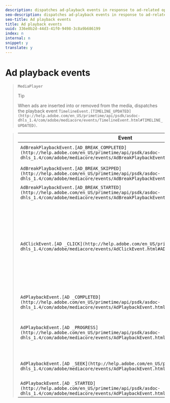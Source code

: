 ```yaml
---
description: dispatches ad-playback events in response to ad-related operations such as when an ad starts playing.
seo-description: dispatches ad-playback events in response to ad-related operations such as when an ad starts playing.
seo-title: Ad playback events
title: Ad playback events
uuid: 336e0b2d-44d3-41f0-9498-3c8a9b686199
index: n
internal: n
snippet: y
translate: y
---
```


# Ad playback events


>`MediaPlayer`
>>[!TIP]
>>
>>When ads are inserted into or removed from the media, <!-- PH element: phrases/primetime-sdk-name --> dispatches the playback event `TimelineEvent.[TIMELINE_UPDATED](http://help.adobe.com/en_US/primetime/api/psdk/asdoc-dhls_1.4/com/adobe/mediacore/events/TimelineEvent.html#TIMELINE_UPDATED)`. 
>

>| Event |Meaning |
>|---|---|
>| `AdBreakPlaybackEvent.[AD_BREAK_COMPLETED](http://help.adobe.com/en_US/primetime/api/psdk/asdoc-dhls_1.4/com/adobe/mediacore/events/AdBreakPlaybackEvent.html#AD_BREAK_COMPLETED)` |An ad break has played completely. |
>| `AdBreakPlaybackEvent.[AD_BREAK_SKIPPED](http://help.adobe.com/en_US/primetime/api/psdk/asdoc-dhls_1.4/com/adobe/mediacore/events/AdBreakPlaybackEvent.html#AD_BREAK_SKIPPED)` |An ad break was skipped during playback. |
>| `AdBreakPlaybackEvent.[AD_BREAK_STARTED](http://help.adobe.com/en_US/primetime/api/psdk/asdoc-dhls_1.4/com/adobe/mediacore/events/AdBreakPlaybackEvent.html#AD_BREAK_STARTED)` |An ad break has started. |
>| `AdClickEvent.[AD _CLICK](http://help.adobe.com/en_US/primetime/api/psdk/asdoc-dhls_1.4/com/adobe/mediacore/events/AdClickEvent.html#AD_CLICK)` |The user has clicked the ad. Provides information to your application about the ad that the user clicked, in response to your application calling `notifyClick` on the `MediaPlayerView`.  |
>| `AdPlaybackEvent.[AD _COMPLETED](http://help.adobe.com/en_US/primetime/api/psdk/asdoc-dhls_1.4/com/adobe/mediacore/events/AdPlaybackEvent.html#AD_COMPLETED)`  |An ad has played completely. |
>| `AdPlaybackEvent.[AD _PROGRESS](http://help.adobe.com/en_US/primetime/api/psdk/asdoc-dhls_1.4/com/adobe/mediacore/events/AdPlaybackEvent.html#AD_PROGRESS)`  |Ad playback has progressed. Dispatched multiple times while an ad plays. |
>| `AdPlaybackEvent.[AD _SEEK](http://help.adobe.com/en_US/primetime/api/psdk/asdoc-dhls_1.4/com/adobe/mediacore/events/AdPlaybackEvent.html#AD_STARTED)`  |A seek has occurred across ad boundaries or within an ad. |
>| `AdPlaybackEvent.[AD _STARTED](http://help.adobe.com/en_US/primetime/api/psdk/asdoc-dhls_1.4/com/adobe/mediacore/events/AdPlaybackEvent.html#AD_STARTED)` |An ad has started. |


